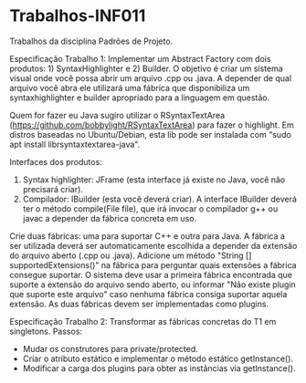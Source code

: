 # Trabalhos-INF011
Trabalhos da disciplina Padrões de Projeto. 

Especificação Trabalho 1: 
Implementar um Abstract Factory com dois produtos: 1) SyntaxHighlighter e 2) Builder. O objetivo é criar um sistema visual onde você possa abrir um arquivo .cpp ou .java. A depender de qual arquivo você abra ele utilizará uma fábrica que disponibiliza um syntaxhighlighter e builder apropriado para a linguagem em questão.

Quem for fazer eu Java sugiro utilizar o RSyntaxTextArea (https://github.com/bobbylight/RSyntaxTextArea) para fazer o highlight. Em distros baseadas no Ubuntu/Debian, esta lib pode ser instalada com "sudo apt install librsyntaxtextarea-java".

Interfaces dos produtos:
1) Syntax highlighter: JFrame (esta interface já existe no Java, você não precisará criar).
2) Compilador: IBuilder (esta você deverá criar). A interface IBuilder deverá ter o método compile(File file), que irá invocar o compilador g++ ou javac a depender da fábrica concreta em uso.

Crie duas fábricas: uma para suportar C++ e outra para Java. A fábrica a ser utilizada deverá ser automaticamente escolhida a depender da extensão do arquivo aberto (.cpp ou .java). Adicione um método "String [] supportedExtensions()" na fábrica para perguntar quais extensões a fábrica consegue suportar. O sistema deve usar a primeira fábrica encontrada que suporte a extensão do arquivo sendo aberto, ou informar "Não existe plugin que suporte este arquivo" caso nenhuma fábrica consiga suportar aquela extensão. As duas fábricas devem ser implementadas como plugins.

Especificação Trabalho 2: 
Transformar as fábricas concretas do T1 em singletons.
Passos:
* Mudar os construtores para private/protected.
* Criar o atributo estático e implementar o método estático getInstance().
* Modificar a carga dos plugins para obter as instâncias via getInstance().
